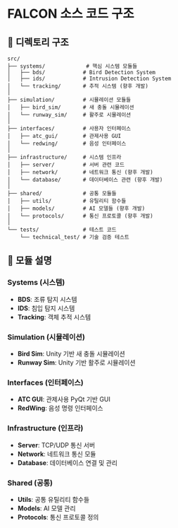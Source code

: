 # FALCON 소스 코드 구조

## 📁 디렉토리 구조

```
src/
├── systems/             # 핵심 시스템 모듈들
│   ├── bds/            # Bird Detection System
│   ├── ids/            # Intrusion Detection System
│   └── tracking/       # 추적 시스템 (향후 개발)
│
├── simulation/         # 시뮬레이션 모듈들
│   ├── bird_sim/       # 새 충돌 시뮬레이션
│   └── runway_sim/     # 활주로 시뮬레이션
│
├── interfaces/         # 사용자 인터페이스
│   ├── atc_gui/        # 관제사용 GUI
│   └── redwing/        # 음성 인터페이스
│
├── infrastructure/     # 시스템 인프라
│   ├── server/         # 서버 관련 코드
│   ├── network/        # 네트워크 통신 (향후 개발)
│   └── database/       # 데이터베이스 관련 (향후 개발)
│
├── shared/             # 공통 모듈들
│   ├── utils/          # 유틸리티 함수들
│   ├── models/         # AI 모델들 (향후 개발)
│   └── protocols/      # 통신 프로토콜 (향후 개발)
│
└── tests/              # 테스트 코드
    └── technical_test/ # 기술 검증 테스트
```

## 🎯 모듈 설명

### Systems (시스템)
- **BDS**: 조류 탐지 시스템
- **IDS**: 침입 탐지 시스템  
- **Tracking**: 객체 추적 시스템

### Simulation (시뮬레이션)
- **Bird Sim**: Unity 기반 새 충돌 시뮬레이션
- **Runway Sim**: Unity 기반 활주로 시뮬레이션

### Interfaces (인터페이스)
- **ATC GUI**: 관제사용 PyQt 기반 GUI
- **RedWing**: 음성 명령 인터페이스

### Infrastructure (인프라)
- **Server**: TCP/UDP 통신 서버
- **Network**: 네트워크 통신 모듈
- **Database**: 데이터베이스 연결 및 관리

### Shared (공통)
- **Utils**: 공통 유틸리티 함수들
- **Models**: AI 모델 관리
- **Protocols**: 통신 프로토콜 정의 